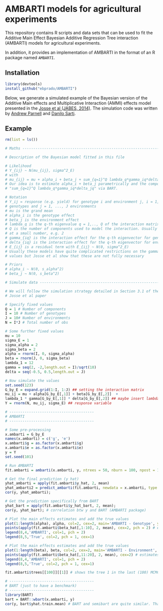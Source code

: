 # AMBARTI models for agricultural experiments

This repository contains R scripts and data sets that can be used to fit the Additive Main Effect Bayesian Additive Regression Tree interaction (AMBARTI) models for agricultural experiments.

In addition, it provides an implementation of AMBARTI in the format of an R package named ```AMBARTI```.

## Installation
``` r
library(devtools)
install_github("ebprado/AMBARTI")
```
Below, we generate a simulated example of the Bayesian version of the Additive Main effects and Multiplicative Interaction (AMMI) effects model presented in the [Josse et al (JABES, 2014)](https://link.springer.com/content/pdf/10.1007/s13253-014-0168-z.pdf). The simulation code was written by [Andrew Parnell](https://github.com/andrewcparnell) and [Danilo Sarti](https://github.com/danilosarti).

## Example
``` r
rm(list = ls())

# Maths -------------------------------------------------------------------

# Description of the Bayesian model fitted in this file

# Likelihood
# Y_{ij} ~ N(mu_{ij}, sigma^2_E)
# with
# mu_{ij} = mu + alpha_i + beta_j + sum_{q=1}^Q lambda_q*gamma_iq*delta_jq
# Our idea is to estimate alpha_i + beta_j parametrically and the component 
# "sum_{q=1}^Q lambda_q*gamma_iq*delta_jq" via BART.

# Notation
# Y_ij = response (e.g. yield) for genotype i and environment j, i = 1, ..., I
# genotypes and j = 1, ..., J environments
# mu is the grand mean
# alpha_i is the genotype effect
# beta_j is the environment effect
# lambda_q is the q-th eigenvalue q = 1,.., Q of the interaction matrix
# Q is the number of components used to model the interaction. Usually Q is fixed 
# at a small number, e.g. 2
# gamma_{iq} is the interaction effect for the q-th eigenvector for genotype i
# delta_{iq} is the interaction effect for the q-th eigenvector for environment j
# E_{ij} is a residual term with E_{ij} ~ N(0, sigma^2_E)
# Usually these models have quite complicated restrictions on the gamma/delta/lambda
# values but Josse et al show that these are not fully necessary

# Priors
# alpha_i ~ N(0, s_alpha^2)
# beta_j ~ N(0, s_beta^2)

# Simulate data -----------------------------------------------------------

# We will follow the simulation strategy detailed in Section 3.1 of the
# Josse et al paper

# Specify fixed values
Q = 1 # Number of components
I = 10 # Number of genotypes
J = 10# Number of environments
N = I*J # Total number of obs

# Some further fixed values
mu = 10
sigma_E = 1
sigma_alpha = 2
sigma_beta = 2
alpha = rnorm(I, 0, sigma_alpha)
beta = rnorm(J, 0, sigma_beta)
lambda_1 = 12
gamma = seq(2, -2,length.out = I)/sqrt(10)
delta = seq(-0.5, 0.5,length.out = J)

# Now simulate the values
set.seed(123)
G_by_E = expand.grid(1:I, 1:J) ## setting the interaction matrix
mu_ij = mu + alpha[G_by_E[,1]] + beta[G_by_E[,2]]  +
lambda_1 * gamma[G_by_E[,1]] * delta[G_by_E[,2]] ## maybe insert lambda2
Y = rnorm(N, mu_ij, sigma_E) ## response variable

# ---------------------------------------
# AMBARTI
# ---------------------------------------

# Some pre-processing
x.ambarti = G_by_E
names(x.ambarti) = c('g', 'e')
x.ambarti$g = as.factor(x.ambarti$g)
x.ambarti$e = as.factor(x.ambarti$e)
y = Y
set.seed(101)

# Run AMBARTI
fit.ambarti = ambarti(x.ambarti, y, ntrees = 50, nburn = 100, npost = 100, sparse= FALSE)

# Get the final prediction (y hat)
yhat_ambarti = apply(fit.ambarti$y_hat, 2, mean)
yhat_ambarti2 = predict_ambarti(fit.ambarti, newdata = x.ambarti, type = 'mean')
cor(y, yhat_ambarti);

# Get the prediction specifically from BART
yhat_bart = apply(fit.ambarti$y_hat_bart, 2, mean);
cor(y, yhat_bart); # correlation btw y and BART (AMBARTI package)

# Plot the main effects estimates and add the true values
plot(1:length(alpha), alpha, col=2, cex=2, main='AMBARTI - Genotype', ylim= c(-5,5)) # true values
points(apply(fit.ambarti$beta_hat[,1:10], 2, mean), cex=2, pch = 2) # estimates
legend(8,4,'AMBARTI', col=1, pch = 2)
legend(8,5,'True', col=2, pch = 1, cex=1)

# Plot the main effects estimates and add the true values
plot(1:length(beta), beta, col=2, cex=2, main='AMBARTI - Environment', ylim = c(-5,5)) # true values
points(apply(fit.ambarti$beta_hat[,11:20], 2, mean), cex=2) # estimates
legend(8,4,'AMBARTI', col=1, pch = 2)
legend(8,5,'True', col=2, pch = 1, cex=1)

fit.ambarti$trees[[100]][[1]] # shows the tree 1 in the last (100) MCMC iteration.

# ---------------------------------------
# BART (just to have a benchmark)
# ---------------------------------------
library(BART)
bart = BART::wbart(x.ambarti, y)
cor(y, bart$yhat.train.mean) # BART and semibart are quite similar. That's fine.
```

